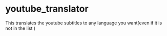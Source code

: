 # youtube_translator
This translates the youtube subtitles to any language you want[even if it is not in the list )
